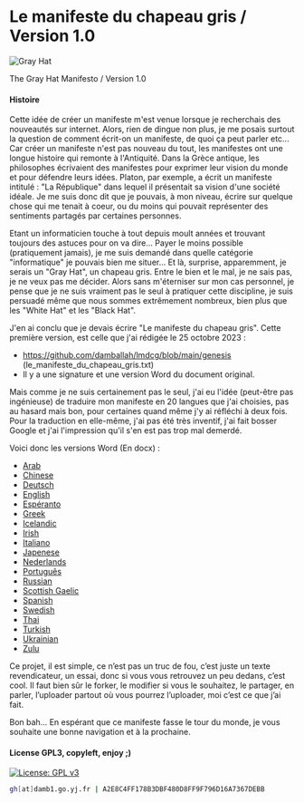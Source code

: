 # Le manifeste du chapeau gris / Version 1.0 

<img src="[image url](https://github.com/damballah/lmdcg/blob/main/genesis/GreyHat_157x157.png)" alt="Gray Hat" title="Gray Hat Hacker" />

The Gray Hat Manifesto / Version 1.0
#### Histoire
Cette idée de créer un manifeste m'est venue lorsque je recherchais des nouveautés sur internet. Alors, rien de dingue non plus, je me posais surtout la question de comment écrit-on un manifeste, de quoi ça peut parler etc... Car créer un manifeste n'est pas nouveau du tout, les manifestes ont une longue histoire qui remonte à l'Antiquité. Dans la Grèce antique, les philosophes écrivaient des manifestes pour exprimer leur vision du monde et pour défendre leurs idées. Platon, par exemple, a écrit un manifeste intitulé : "La République" dans lequel il présentait sa vision d'une société idéale. Je me suis donc dit que je pouvais, à mon niveau, écrire sur quelque chose qui me tenait à coeur, ou du moins qui pouvait représenter des sentiments partagés par certaines personnes.

Etant un informaticien touche à tout depuis moult années et trouvant toujours des astuces pour on va dire... Payer le moins possible (pratiquement jamais), je me suis demandé dans quelle catégorie "informatique" je pouvais bien me situer... Et là, surprise, apparemment, je serais un "Gray Hat", un chapeau gris. Entre le bien et le mal, je ne sais pas, je ne veux pas me décider. Alors sans m'éterniser sur mon cas personnel, je pense que je ne suis vraiment pas le seul à pratiquer cette discipline, je suis persuadé même que nous sommes extrêmement nombreux, bien plus que les "White Hat" et les "Black Hat".

J'en ai conclu que je devais écrire "Le manifeste du chapeau gris". Cette première version, est celle que j'ai rédigée le 25 octobre 2023 :

* https://github.com/damballah/lmdcg/blob/main/genesis (le_manifeste_du_chapeau_gris.txt)
* Il y a une signature et une version Word du document original.

Mais comme je ne suis certainement pas le seul, j'ai eu l'idée (peut-être pas ingénieuse) de traduire mon manifeste en 20 langues que j'ai choisies, pas au hasard mais bon, pour certaines quand même j'y ai réfléchi à deux fois. Pour la traduction en elle-même, j'ai pas été très inventif, j'ai  fait bosser Google et j'ai l'impression qu'il s'en est pas trop mal demerdé.

Voici donc les versions Word (En docx) :
  - [Arab](https://github.com/damballah/lmdcg/tree/main/traductions/Arab)
  - [Chinese](https://github.com/damballah/lmdcg/tree/main/traductions/Chinese)
  - [Deutsch](https://github.com/damballah/lmdcg/tree/main/traductions/Deutsch)
  - [English](https://github.com/damballah/lmdcg/tree/main/traductions/English)
  - [Espéranto](https://github.com/damballah/lmdcg/tree/main/traductions/Espéranto)
  - [Greek](https://github.com/damballah/lmdcg/tree/main/traductions/Greek)
  - [Icelandic](https://github.com/damballah/lmdcg/tree/main/traductions/Icelandic)
  - [Irish](https://github.com/damballah/lmdcg/tree/main/traductions/Irish)
  - [Italiano](https://github.com/damballah/lmdcg/tree/main/traductions/Italiano)
  - [Japenese](https://github.com/damballah/lmdcg/tree/main/traductions/Japenese)
  - [Nederlands](https://github.com/damballah/lmdcg/tree/main/traductions/Nederlands)
  - [Português](https://github.com/damballah/lmdcg/tree/main/traductions/Português)
  - [Russian](https://github.com/damballah/lmdcg/tree/main/traductions/Russian)
  - [Scottish Gaelic](https://github.com/damballah/lmdcg/tree/main/traductions/Scottish%20Gaelic)
  - [Spanish](https://github.com/damballah/lmdcg/tree/main/traductions/Spanish)
  - [Swedish](https://github.com/damballah/lmdcg/tree/main/traductions/Swedish)
  - [Thai](https://github.com/damballah/lmdcg/tree/main/traductions/Thai)
  - [Turkish](https://github.com/damballah/lmdcg/tree/main/traductions/Turkish)
  - [Ukrainian](https://github.com/damballah/lmdcg/tree/main/traductions/Ukrainian)
  - [Zulu](https://github.com/damballah/lmdcg/tree/main/traductions/Zulu)

Ce projet, il est simple, ce n’est pas un truc de fou, c’est juste un texte revendicateur, un essai, donc si vous vous retrouvez un peu dedans, c’est cool. Il faut bien sûr le forker, le modifier si vous le souhaitez, le partager, en parler, l’uploader partout où vous pourrez l’uploader, moi c’est ce que j’ai fait.

Bon bah… En espérant que ce manifeste fasse le tour du monde, je vous souhaite une bonne navigation et à la prochaine.

#### License GPL3, copyleft, enjoy ;)
[![License: GPL v3](https://img.shields.io/badge/License-GPLv3-blue.svg)](https://www.gnu.org/licenses/gpl-3.0)

```sh
gh[at]damb1.go.yj.fr | A2E8C4FF178B3DBF480D8FF9F796D16A7367DEBB
```



